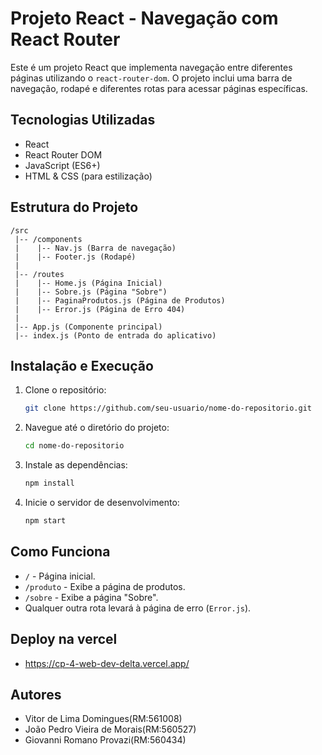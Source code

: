 # Projeto React - Navegação com React Router

Este é um projeto React que implementa navegação entre diferentes páginas utilizando o `react-router-dom`. O projeto inclui uma barra de navegação, rodapé e diferentes rotas para acessar páginas específicas.

## Tecnologias Utilizadas

- React
- React Router DOM
- JavaScript (ES6+)
- HTML & CSS (para estilização)

## Estrutura do Projeto

```
/src
 |-- /components
 |    |-- Nav.js (Barra de navegação)
 |    |-- Footer.js (Rodapé)
 |
 |-- /routes
 |    |-- Home.js (Página Inicial)
 |    |-- Sobre.js (Página "Sobre")
 |    |-- PaginaProdutos.js (Página de Produtos)
 |    |-- Error.js (Página de Erro 404)
 |
 |-- App.js (Componente principal)
 |-- index.js (Ponto de entrada do aplicativo)
```

## Instalação e Execução

1. Clone o repositório:

   ```sh
   git clone https://github.com/seu-usuario/nome-do-repositorio.git
   ```

2. Navegue até o diretório do projeto:

   ```sh
   cd nome-do-repositorio
   ```

3. Instale as dependências:

   ```sh
   npm install
   ```

4. Inicie o servidor de desenvolvimento:

   ```sh
   npm start
   ```

## Como Funciona

- `/` - Página inicial.
- `/produto` - Exibe a página de produtos.
- `/sobre` - Exibe a página "Sobre".
- Qualquer outra rota levará à página de erro (`Error.js`).

## Deploy na vercel
- https://cp-4-web-dev-delta.vercel.app/

## Autores
- Vitor de Lima Domingues(RM:561008)
- João Pedro Vieira de Morais(RM:560527)
- Giovanni Romano Provazi(RM:560434)